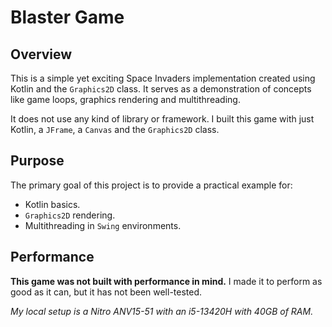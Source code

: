 # Blaster Game

## Overview

This is a simple yet exciting Space Invaders implementation created using
Kotlin and the `Graphics2D` class. It serves as a demonstration of concepts
like game loops, graphics rendering and multithreading.

It does not use any kind of library or framework. I built this game with
just Kotlin, a `JFrame`, a `Canvas` and the `Graphics2D` class.

## Purpose

The primary goal of this project is to provide a practical example for:

- Kotlin basics.
- `Graphics2D` rendering.
- Multithreading in `Swing` environments.

## Performance

**This game was not built with performance in mind.** I made it to perform
as good as it can, but it has not been well-tested.

*My local setup is a Nitro ANV15-51 with an i5-13420H with 40GB of RAM.*
